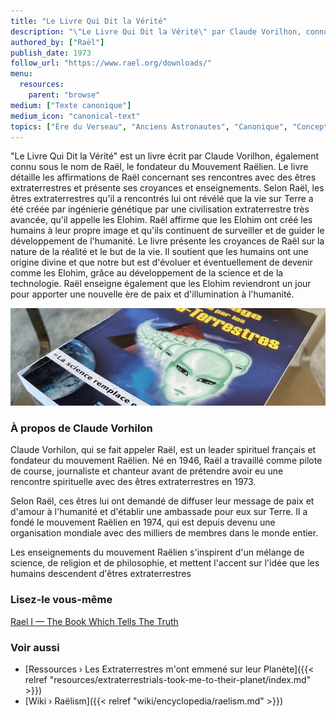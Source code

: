 ```yaml
---
title: "Le Livre Qui Dit la Vérité"
description: "\"Le Livre Qui Dit la Vérité\" par Claude Vorilhon, connu sous le nom de Raël, est le texte fondateur du Mouvement Raëlien. Dans ce livre, Raël raconte ses rencontres avec des êtres extraterrestres, appelés les Elohim. Il affirme que ces êtres ont révélé que la vie sur Terre a été créée grâce à leur ingénierie génétique. Raël soutient que les humains sont créés à l'image des Elohim et qu'ils supervisent et guident le développement de l'humanité. Le livre articule les vues de Raël sur la nature de la réalité et le but de la vie, prônant la croyance que les humains ont une origine divine et sont destinés à évoluer et à devenir comme les Elohim grâce aux avancées scientifiques et technologiques. Raël prévoit également un futur où les Elohim reviendront pour inaugurer une ère de paix et d'illumination."
authored_by: ["Raël"]
publish_date: 1973
follow_url: "https://www.rael.org/downloads/"
menu:
  resources:
    parent: "browse"
medium: ["Texte canonique"]
medium_icon: "canonical-text"
topics: ["Ère du Verseau", "Anciens Astronautes", "Canonique", "Conception Intelligente", "Elohim", "Néo-Euhémérisme", "Religion", "Syncrétisme"]
---
```


"Le Livre Qui Dit la Vérité" est un livre écrit par Claude Vorilhon, également connu sous le nom de Raël, le fondateur du Mouvement Raëlien. Le livre détaille les affirmations de Raël concernant ses rencontres avec des êtres extraterrestres et présente ses croyances et enseignements. Selon Raël, les êtres extraterrestres qu'il a rencontrés lui ont révélé que la vie sur Terre a été créée par ingénierie génétique par une civilisation extraterrestre très avancée, qu'il appelle les Elohim. Raël affirme que les Elohim ont créé les humains à leur propre image et qu'ils continuent de surveiller et de guider le développement de l'humanité. Le livre présente les croyances de Raël sur la nature de la réalité et le but de la vie. Il soutient que les humains ont une origine divine et que notre but est d'évoluer et éventuellement de devenir comme les Elohim, grâce au développement de la science et de la technologie. Raël enseigne également que les Elohim reviendront un jour pour apporter une nouvelle ère de paix et d'illumination à l'humanité.

![Image](images/le-message-book.jpg "Les Extraterrestres m'ont emmené sur leur planète, 1976 — Raël")

### À propos de Claude Vorhilon

Claude Vorhilon, qui se fait appeler Raël, est un leader spirituel français et fondateur du mouvement Raëlien. Né en 1946, Raël a travaillé comme pilote de course, journaliste et chanteur avant de prétendre avoir eu une rencontre spirituelle avec des êtres extraterrestres en 1973.

Selon Raël, ces êtres lui ont demandé de diffuser leur message de paix et d'amour à l'humanité et d'établir une ambassade pour eux sur Terre. Il a fondé le mouvement Raëlien en 1974, qui est depuis devenu une organisation mondiale avec des milliers de membres dans le monde entier.

Les enseignements du mouvement Raëlien s'inspirent d'un mélange de science, de religion et de philosophie, et mettent l'accent sur l'idée que les humains descendent d'êtres extraterrestres

### Lisez-le vous-même

[Rael I — The Book Which Tells The Truth](https://wheelofheaven.github.io/rael-one-the-book-which-tells-the-truth/)

### Voir aussi

- [Ressources › Les Extraterrestres m\'ont emmené sur leur Planète]({{< relref "resources/extraterrestrials-took-me-to-their-planet/index.md" >}})
- [Wiki › Raëlism]({{< relref "wiki/encyclopedia/raelism.md" >}})
